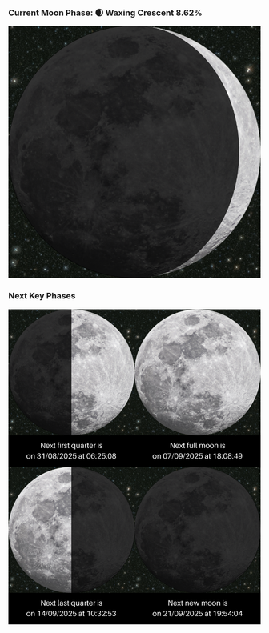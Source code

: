 ### Current Moon Phase: 🌒 Waxing Crescent 8.62%
![Moon Phase](moonphase.png)
### Next Key Phases
![Gallery](gallery.png)